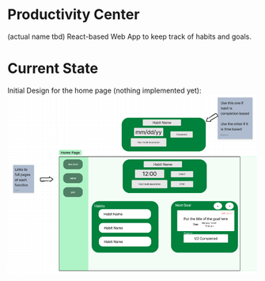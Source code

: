 # Productivity Center
(actual name tbd)
React-based Web App to keep track of habits and goals.

# Current State
Initial Design for the home page (nothing implemented yet):
![image](./design/wireframes/first-homepage-design.png)